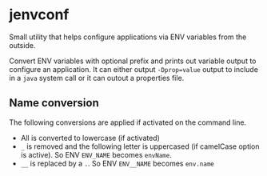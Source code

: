 # jenvconf

Small utility that helps configure applications via ENV variables from the outside.

Convert ENV variables with optional prefix and prints out variable output to configure an application.
It can either output `-Dprop=value` output to include in a `java` system call or it can outout a properties file.

## Name conversion

The following conversions are applied if activated on the command line.

* All is converted to lowercase (if activated)
* `_` is removed and the following letter is uppercased (if camelCase option is active). So ENV `ENV_NAME` becomes `envName`.
* `__` is replaced by a `.`. So ENV `ENV__NAME` becomes `env.name`
